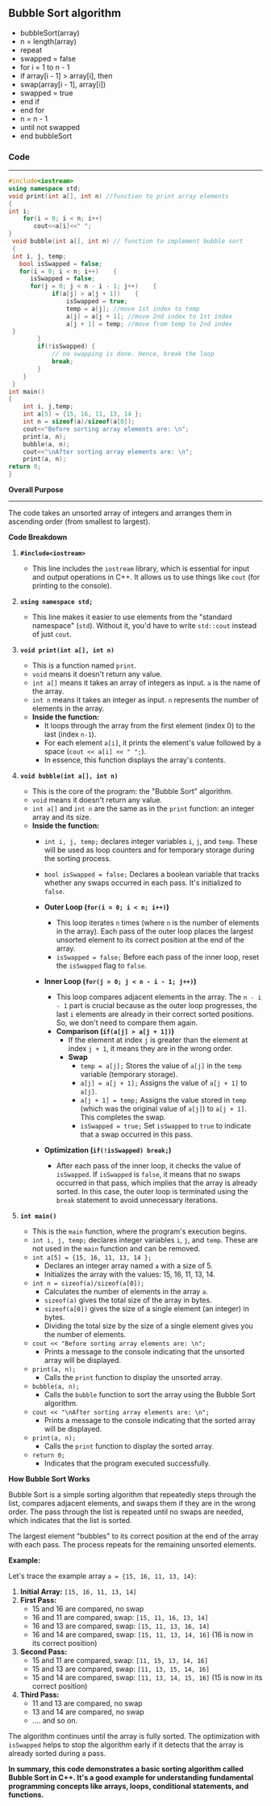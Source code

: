 ## Bubble Sort algorithm
- bubbleSort(array)
- n = length(array)
- repeat
-   swapped = false
-   for i = 1 to n - 1
- if array[i - 1] > array[i], then
- swap(array[i - 1], array[i])
- swapped = true
- end if
- end for
- n = n - 1
- until not swapped
- end bubbleSort

### Code
---
```cpp
#include<iostream>
using namespace std;
void print(int a[], int n) //function to print array elements
{
int i;
	for(i = 0; i < n; i++)
	   cout<<a[i]<<" ";
}
 void bubble(int a[], int n) // function to implement bubble sort
 {
 int i, j, temp;
   bool isSwapped = false;
   for(i = 0; i < n; i++)    {
      isSwapped = false;
      for(j = 0; j < n - i - 1; j++)    {
            if(a[j] > a[j + 1])    {
            	isSwapped = true;
                temp = a[j]; //move 1st index to temp
                a[j] = a[j + 1]; //move 2nd index to 1st index
                a[j + 1] = temp; //move from temp to 2nd index
 }
        }
        if(!isSwapped) {
        	// no swapping is done. Hence, break the loop
        	break;
        }
    }
 }
int main()
{
    int i, j,temp;
    int a[5] = {15, 16, 11, 13, 14 };
    int n = sizeof(a)/sizeof(a[0]);
    cout<<"Before sorting array elements are: \n";
    print(a, n);
    bubble(a, n);
    cout<<"\nAfter sorting array elements are: \n";
    print(a, n);
return 0;
}
```

**Overall Purpose**

---

The code takes an unsorted array of integers and arranges them in ascending order (from smallest to largest).

**Code Breakdown**

1.  **`#include<iostream>`**
    *   This line includes the `iostream` library, which is essential for input and output operations in C++. It allows us to use things like `cout` (for printing to the console).

2.  **`using namespace std;`**
    *   This line makes it easier to use elements from the "standard namespace" (`std`). Without it, you'd have to write `std::cout` instead of just `cout`.

3.  **`void print(int a[], int n)`**
    *   This is a function named `print`.
    *   `void` means it doesn't return any value.
    *   `int a[]` means it takes an array of integers as input.  `a` is the name of the array.
    *   `int n` means it takes an integer as input.  `n` represents the number of elements in the array.
    *   **Inside the function:**
        *   It loops through the array from the first element (index 0) to the last (index `n-1`).
        *   For each element `a[i]`, it prints the element's value followed by a space (`cout << a[i] << " ";`).
        *   In essence, this function displays the array's contents.

4.  **`void bubble(int a[], int n)`**
    *   This is the core of the program: the "Bubble Sort" algorithm.
    *   `void` means it doesn't return any value.
    *   `int a[]` and `int n` are the same as in the `print` function: an integer array and its size.
    *   **Inside the function:**
        *   `int i, j, temp;` declares integer variables `i`, `j`, and `temp`. These will be used as loop counters and for temporary storage during the sorting process.
        *   `bool isSwapped = false;` Declares a boolean variable that tracks whether any swaps occurred in each pass. It's initialized to `false`.

        *   **Outer Loop (`for(i = 0; i < n; i++)`)**
            *   This loop iterates `n` times (where `n` is the number of elements in the array).  Each pass of the outer loop places the largest unsorted element to its correct position at the end of the array.
            *    `isSwapped = false;` Before each pass of the inner loop, reset the `isSwapped` flag to `false`.

        *   **Inner Loop (`for(j = 0; j < n - i - 1; j++)`)**
            *   This loop compares adjacent elements in the array.  The `n - i - 1` part is crucial because as the outer loop progresses, the last `i` elements are already in their correct sorted positions. So, we don't need to compare them again.
            *   **Comparison (`if(a[j] > a[j + 1])`)**
                *   If the element at index `j` is greater than the element at index `j + 1`, it means they are in the wrong order.
                *   **Swap**
                    *   `temp = a[j];`  Stores the value of `a[j]` in the `temp` variable (temporary storage).
                    *   `a[j] = a[j + 1];`  Assigns the value of `a[j + 1]` to `a[j]`.
                    *   `a[j + 1] = temp;`  Assigns the value stored in `temp` (which was the original value of `a[j]`) to `a[j + 1]`.  This completes the swap.
                    *   `isSwapped = true;` Set `isSwapped` to `true` to indicate that a swap occurred in this pass.

        *   **Optimization (`if(!isSwapped) break;`)**
            *   After each pass of the inner loop, it checks the value of `isSwapped`. If `isSwapped` is `false`, it means that no swaps occurred in that pass, which implies that the array is already sorted. In this case, the outer loop is terminated using the `break` statement to avoid unnecessary iterations.

5.  **`int main()`**
    *   This is the `main` function, where the program's execution begins.
    *   `int i, j, temp;` declares integer variables `i`, `j`, and `temp`. These are not used in the `main` function and can be removed.
    *   `int a[5] = {15, 16, 11, 13, 14 };`
        *   Declares an integer array named `a` with a size of 5.
        *   Initializes the array with the values: 15, 16, 11, 13, 14.
    *   `int n = sizeof(a)/sizeof(a[0]);`
        *   Calculates the number of elements in the array `a`.
        *   `sizeof(a)` gives the total size of the array in bytes.
        *   `sizeof(a[0])` gives the size of a single element (an integer) in bytes.
        *   Dividing the total size by the size of a single element gives you the number of elements.
    *   `cout << "Before sorting array elements are: \n";`
        *   Prints a message to the console indicating that the unsorted array will be displayed.
    *   `print(a, n);`
        *   Calls the `print` function to display the unsorted array.
    *   `bubble(a, n);`
        *   Calls the `bubble` function to sort the array using the Bubble Sort algorithm.
    *   `cout << "\nAfter sorting array elements are: \n";`
        *   Prints a message to the console indicating that the sorted array will be displayed.
    *   `print(a, n);`
        *   Calls the `print` function to display the sorted array.
    *   `return 0;`
        *   Indicates that the program executed successfully.

**How Bubble Sort Works**

Bubble Sort is a simple sorting algorithm that repeatedly steps through the list, compares adjacent elements, and swaps them if they are in the wrong order. The pass through the list is repeated until no swaps are needed, which indicates that the list is sorted.

The largest element "bubbles" to its correct position at the end of the array with each pass.  The process repeats for the remaining unsorted elements.

**Example:**

Let's trace the example array `a = {15, 16, 11, 13, 14}`:

1.  **Initial Array:** `[15, 16, 11, 13, 14]`
2.  **First Pass:**
    *   15 and 16 are compared, no swap
    *   16 and 11 are compared, swap: `[15, 11, 16, 13, 14]`
    *   16 and 13 are compared, swap: `[15, 11, 13, 16, 14]`
    *   16 and 14 are compared, swap: `[15, 11, 13, 14, 16]` (16 is now in its correct position)
3.  **Second Pass:**
    *   15 and 11 are compared, swap: `[11, 15, 13, 14, 16]`
    *   15 and 13 are compared, swap: `[11, 13, 15, 14, 16]`
    *   15 and 14 are compared, swap: `[11, 13, 14, 15, 16]` (15 is now in its correct position)
4.  **Third Pass:**
    *   11 and 13 are compared, no swap
    *   13 and 14 are compared, no swap
    *   .... and so on.

The algorithm continues until the array is fully sorted. The optimization with `isSwapped` helps to stop the algorithm early if it detects that the array is already sorted during a pass.

**In summary, this code demonstrates a basic sorting algorithm called Bubble Sort in C++. It's a good example for understanding fundamental programming concepts like arrays, loops, conditional statements, and functions.**
